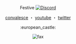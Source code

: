 <p align="center">  
  <img src="https://cdn.discordapp.com/attachments/631162287968747550/762808835546808360/line.gif" alt="fax" width="1000" height="1">
</p>
<p align="center">
    Festive
<a href="https://discord.gg/geJF43E"><img src="https://img.shields.io/static/v1?logo=discord&label=&message=Discord&color=36393f&style=flat-square" alt="Discord">
  </p>
  
  <p align="center">
  <a href="https://www.github.com/convalesce">convalesce</a>
    ・
    <a href="https://www.youtube.com/channel/UCHdRmE51aGWtoFQgmxQriVw">youtube</a>
    ・
    <a href="https://twitter.com/festives_">twitter</a>
</p>

<p align="center">
    	:european_castle:
  
<p align="center">  
  <img src="https://cdn.discordapp.com/attachments/786073266325946401/786075243374051358/D87408BB-84D0-4717-9CD6-E04A6EA6DB8E.jpeg" alt="fax">
</p>

<p align="center">  
  <img src="https://cdn.discordapp.com/attachments/631162287968747550/762808835546808360/line.gif" alt="fax" width="1000" height="1">
</p>
